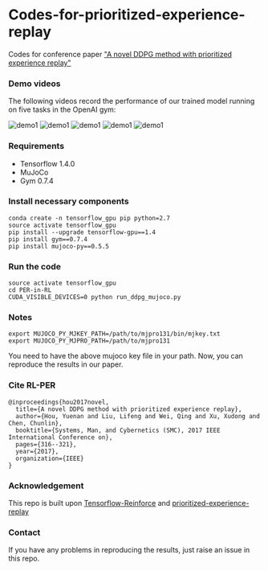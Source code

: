 # Codes-for-prioritized-experience-replay
Codes for conference paper ["A novel DDPG method with prioritized experience replay"](https://ieeexplore.ieee.org/stamp/stamp.jsp?tp=&arnumber=8122622)

### Demo videos
The following videos record the performance of our trained model running on five tasks in the OpenAI gym:

![demo1](https://github.com/cardwing/Codes-for-RL-PER/blob/master/demo_gif/inverted_pendulum.gif) 
![demo1](https://github.com/cardwing/Codes-for-RL-PER/blob/master/demo_gif/inverted_double_pendulum.gif)
![demo1](https://github.com/cardwing/Codes-for-RL-PER/blob/master/demo_gif/hopper.gif)
![demo1](https://github.com/cardwing/Codes-for-RL-PER/blob/master/demo_gif/halfcheetah.gif)
![demo1](https://github.com/cardwing/Codes-for-RL-PER/blob/master/demo_gif/walker.gif)

### Requirements

- Tensorflow 1.4.0
- MuJoCo 
- Gym 0.7.4

### Install necessary components
    conda create -n tensorflow_gpu pip python=2.7
    source activate tensorflow_gpu
    pip install --upgrade tensorflow-gpu==1.4
    pip install gym==0.7.4
    pip install mujoco-py==0.5.5
    
    
### Run the code
    source activate tensorflow_gpu
    cd PER-in-RL
    CUDA_VISIBLE_DEVICES=0 python run_ddpg_mujoco.py

### Notes
    export MUJOCO_PY_MJKEY_PATH=/path/to/mjpro131/bin/mjkey.txt
    export MUJOCO_PY_MJPRO_PATH=/path/to/mjpro131

You need to have the above mujoco key file in your path. Now, you can reproduce the results in our paper.

### Cite RL-PER
```
@inproceedings{hou2017novel,
  title={A novel DDPG method with prioritized experience replay},
  author={Hou, Yuenan and Liu, Lifeng and Wei, Qing and Xu, Xudong and Chen, Chunlin},
  booktitle={Systems, Man, and Cybernetics (SMC), 2017 IEEE International Conference on},
  pages={316--321},
  year={2017},
  organization={IEEE}
}
```

### Acknowledgement
This repo is built upon [Tensorflow-Reinforce](https://github.com/yukezhu/tensorflow-reinforce) and [prioritized-experience-replay](https://github.com/Damcy/prioritized-experience-replay)

### Contact
If you have any problems in reproducing the results, just raise an issue in this repo.
